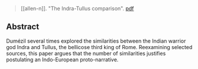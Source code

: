 > [[allen-n]]. "The Indra-Tullus comparison". [pdf](a/n-allenUNKNOWNb.pdf)

## Abstract
Dumézil several times explored the similarities between the Indian warrior god Indra and Tullus, the bellicose third king of Rome. Reexamining selected sources, this paper argues that the number of similarities justifies postulating an Indo-European proto-narrative.